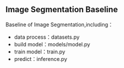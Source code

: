 ## Image Segmentation Baseline

Baseline of Image Segmentation,including：
* data process：datasets.py
* build model：models/model.py
* train model：train.py
* predict：inference.py